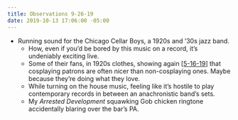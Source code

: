 ```yaml
---
title: Observations 9-26-19
date: 2019-10-13 17:06:00 -05:00
---
```


- Running sound for the Chicago Cellar Boys, a 1920s and ’30s jazz band.
	- How, even if you’d be bored by this music on a record, it’s undeniably exciting live.
	- Some of their fans, in 1920s clothes, showing again [[5-16-19](https://spencertweedy.com/observations/051619.html)] that cosplaying patrons are often nicer than non-cosplaying ones. Maybe because they’re doing what they love.
	- While turning on the house music, feeling like it’s hostile to play contemporary records in between an anachronistic band’s sets.
	- My *Arrested Development* squawking Gob chicken ringtone accidentally blaring over the bar’s PA.